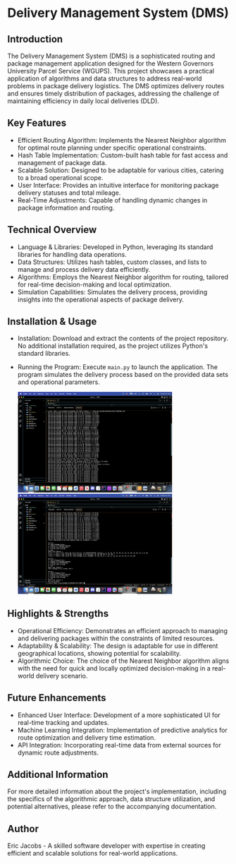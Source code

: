 # Delivery Management System (DMS)

## Introduction

The Delivery Management System (DMS) is a sophisticated routing and package management application designed for the Western Governors University Parcel Service (WGUPS). This project showcases a practical application of algorithms and data structures to address real-world problems in package delivery logistics. The DMS optimizes delivery routes and ensures timely distribution of packages, addressing the challenge of maintaining efficiency in daily local deliveries (DLD).

## Key Features

- Efficient Routing Algorithm: Implements the Nearest Neighbor algorithm for optimal route planning under specific operational constraints.
- Hash Table Implementation: Custom-built hash table for fast access and management of package data.
- Scalable Solution: Designed to be adaptable for various cities, catering to a broad operational scope.
- User Interface: Provides an intuitive interface for monitoring package delivery statuses and total mileage.
- Real-Time Adjustments: Capable of handling dynamic changes in package information and routing.

## Technical Overview

- Language & Libraries: Developed in Python, leveraging its standard libraries for handling data operations.
- Data Structures: Utilizes hash tables, custom classes, and lists to manage and process delivery data efficiently.
- Algorithms: Employs the Nearest Neighbor algorithm for routing, tailored for real-time decision-making and local optimization.
- Simulation Capabilities: Simulates the delivery process, providing insights into the operational aspects of package delivery.

## Installation & Usage

- Installation: Download and extract the contents of the project repository. No additional installation required, as the project utilizes Python's standard libraries.
- Running the Program: Execute `main.py` to launch the application. The program simulates the delivery process based on the provided data sets and operational parameters.

  <img src="Documents/Screenshot%202023-11-24%20at%2006.50.16.png" alt="Screenshot1" width="350"/> <img src="Documents/Screenshot%202023-11-24%20at%2006.51.18.png" alt="Screenshot2" width="350"/>

## Highlights & Strengths

- Operational Efficiency: Demonstrates an efficient approach to managing and delivering packages within the constraints of limited resources.
- Adaptability & Scalability: The design is adaptable for use in different geographical locations, showing potential for scalability.
- Algorithmic Choice: The choice of the Nearest Neighbor algorithm aligns with the need for quick and locally optimized decision-making in a real-world delivery scenario.

## Future Enhancements

- Enhanced User Interface: Development of a more sophisticated UI for real-time tracking and updates.
- Machine Learning Integration: Implementation of predictive analytics for route optimization and delivery time estimation.
- API Integration: Incorporating real-time data from external sources for dynamic route adjustments.

## Additional Information

For more detailed information about the project's implementation, including the specifics of the algorithmic approach, data structure utilization, and potential alternatives, please refer to the accompanying documentation.

## Author

Eric Jacobs - A skilled software developer with expertise in creating efficient and scalable solutions for real-world applications.
